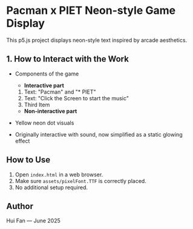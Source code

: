 # Pacman x PIET Neon-style Game Display

This p5.js project displays neon-style text inspired by arcade aesthetics.

## 1. How to Interact with the Work
- Components of the game
    - **Interactive part**
    1. Text: "Pacman" and "* PIET"
    2. Text: "Click the Screen to start the music"
    3. Third Item
    - **Non-interactive part**
    
- Yellow neon dot visuals
- Originally interactive with sound, now simplified as a static glowing effect

## How to Use
1. Open `index.html` in a web browser.
2. Make sure `assets/pixelFont.TTF` is correctly placed.
3. No additional setup required.

## Author
Hui Fan — June 2025